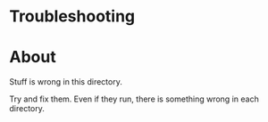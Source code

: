 # Troubleshooting

# About

Stuff is wrong in this directory.

Try and fix them. Even if they run, there is something wrong in each directory.